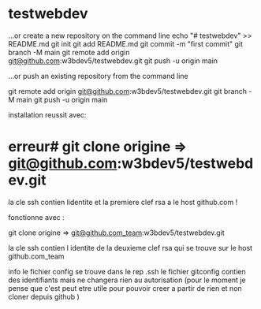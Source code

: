 # testwebdev

…or create a new repository on the command line
echo "# testwebdev" >> README.md
git init
git add README.md
git commit -m "first commit"
git branch -M main
git remote add origin git@github.com:w3bdev5/testwebdev.git
git push -u origin main


…or push an existing repository from the command line


git remote add origin git@github.com:w3bdev5/testwebdev.git
git branch -M main
git push -u origin main

installation reussit avec:

 # erreur# git clone origine =>  git@github.com:w3bdev5/testwebdev.git
 la cle ssh contien lidentite et la premiere clef rsa a le host github.com !



fonctionne  avec :

git clone origine =>  git@github.com_team:w3bdev5/testwebdev.git

la cle ssh contien l identite de la deuxieme clef rsa qui se trouve sur le host  github.com_team

info le fichier config se trouve dans le rep .ssh
le fichier gitconfig  contien des identifiants  mais ne changera rien au autorisation 
(pour le moment je pense que c'est peut etre utile pour pouvoir creer a partir de rien et non cloner depuis github )



